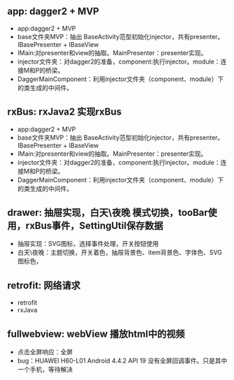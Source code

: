 
## app: dagger2 + MVP
- app:dagger2 + MVP
- base文件夹MVP：抽出 BaseActivity范型初始化injector，共有presenter。IBasePresenter + IBaseView
- IMain:对presenter和view的抽取。MainPresenter：presenter实现。
- injector文件夹：对dagger2的准备，component:执行injector。module：连接M和P的桥梁。
- DaggerMainComponent：利用injector文件夹（component、module）下的类生成的中间件。

## rxBus: rxJava2 实现rxBus 
- app:dagger2 + MVP
- base文件夹MVP：抽出 BaseActivity范型初始化injector，共有presenter。IBasePresenter + IBaseView
- IMain:对presenter和view的抽取。MainPresenter：presenter实现。
- injector文件夹：对dagger2的准备，component:执行injector。module：连接M和P的桥梁。
- DaggerMainComponent：利用injector文件夹（component、module）下的类生成的中间件。

## drawer: 抽屉实现，白天\夜晚 模式切换，tooBar使用，rxBus事件，SettingUtil保存数据
- 抽屉实现：SVG图标，选择事件处理，开关按钮使用
- 白天\夜晚：主题切换，开关着色，抽屉背景色、item背景色、字体色、SVG图标色，

## retrofit: 网络请求
- retrofit
- rxJava

## fullwebview: webView 播放html中的视频
- 点击全屏响应：全屏
- bug：HUAWEI H60-L01 Android 4.4.2 API 19 没有全屏回调事件。只是其中一个手机，等待解决